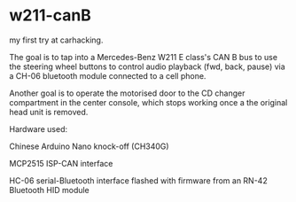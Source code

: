 # w211-canB
my first try at carhacking.

The goal is to tap into a Mercedes-Benz W211 E class's CAN B bus to use the steering wheel buttons to control audio playback (fwd, back, pause) via a CH-06 bluetooth module connected to a cell phone.

Another goal is to operate the motorised door to the CD changer compartment in the center console, which stops working once a the original head unit is removed.

Hardware used:

Chinese Arduino Nano knock-off (CH340G)

MCP2515 ISP-CAN interface

HC-06 serial-Bluetooth interface flashed with firmware from an RN-42 Bluetooth HID module
